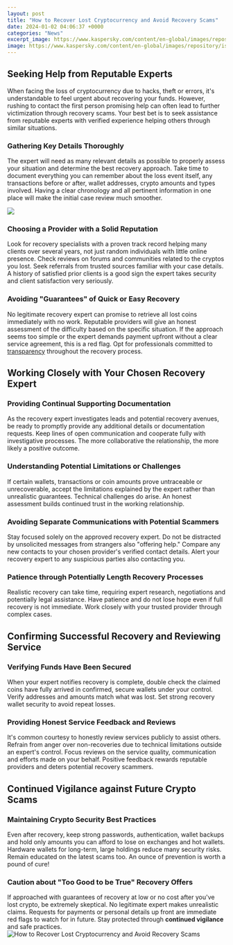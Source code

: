 ```yaml
---
layout: post
title: "How to Recover Lost Cryptocurrency and Avoid Recovery Scams"
date: 2024-01-02 04:06:37 +0000
categories: "News"
excerpt_image: https://www.kaspersky.com/content/en-global/images/repository/isc/2022/cryptocurrency-scams-1.jpg
image: https://www.kaspersky.com/content/en-global/images/repository/isc/2022/cryptocurrency-scams-1.jpg
---
```


## Seeking Help from Reputable Experts  
When facing the loss of cryptocurrency due to hacks, theft or errors, it's understandable to feel urgent about recovering your funds. However, rushing to contact the first person promising help can often lead to further victimization through recovery scams. Your best bet is to seek assistance from reputable experts with verified experience helping others through similar situations.
### Gathering Key Details Thoroughly
The expert will need as many relevant details as possible to properly assess your situation and determine the best recovery approach. Take time to document everything you can remember about the loss event itself, any transactions before or after, wallet addresses, crypto amounts and types involved. Having a clear chronology and all pertinent information in one place will make the initial case review much smoother.

![](https://www.consumer.ftc.gov/sites/www.consumer.ftc.gov/files/bitcoin_scams_blog_v2_en_apr2021-01.jpg)
### Choosing a Provider with a Solid Reputation  
Look for recovery specialists with a proven track record helping many clients over several years, not just random individuals with little online presence. Check reviews on forums and communities related to the cryptos you lost. Seek referrals from trusted sources familiar with your case details. A history of satisfied prior clients is a good sign the expert takes security and client satisfaction very seriously.
### Avoiding "Guarantees" of Quick or Easy Recovery
No legitimate recovery expert can promise to retrieve all lost coins immediately with no work. Reputable providers will give an honest assessment of the difficulty based on the specific situation. If the approach seems too simple or the expert demands payment upfront without a clear service agreement, this is a red flag. Opt for professionals committed to [transparency](https://yt.io.vn/collection/alexandre) throughout the recovery process.
## Working Closely with Your Chosen Recovery Expert
### Providing Continual Supporting Documentation  
As the recovery expert investigates leads and potential recovery avenues, be ready to promptly provide any additional details or documentation requests. Keep lines of open communication and cooperate fully with investigative processes. The more collaborative the relationship, the more likely a positive outcome. 
### Understanding Potential Limitations or Challenges 
If certain wallets, transactions or coin amounts prove untraceable or unrecoverable, accept the limitations explained by the expert rather than unrealistic guarantees. Technical challenges do arise. An honest assessment builds continued trust in the working relationship.
### Avoiding Separate Communications with Potential Scammers  
Stay focused solely on the approved recovery expert. Do not be distracted by unsolicited messages from strangers also "offering help." Compare any new contacts to your chosen provider's verified contact details. Alert your recovery expert to any suspicious parties also contacting you.
### Patience through Potentially Length Recovery Processes
Realistic recovery can take time, requiring expert research, negotiations and potentially legal assistance. Have patience and do not lose hope even if full recovery is not immediate. Work closely with your trusted provider through complex cases.
## Confirming Successful Recovery and Reviewing Service
### Verifying Funds Have Been Secured  
When your expert notifies recovery is complete, double check the claimed coins have fully arrived in confirmed, secure wallets under your control. Verify addresses and amounts match what was lost. Set strong recovery wallet security to avoid repeat losses. 
### Providing Honest Service Feedback and Reviews
It's common courtesy to honestly review services publicly to assist others. Refrain from anger over non-recoveries due to technical limitations outside an expert's control. Focus reviews on the service quality, communication and efforts made on your behalf. Positive feedback rewards reputable providers and deters potential recovery scammers.
## Continued Vigilance against Future Crypto Scams
### Maintaining Crypto Security Best Practices
Even after recovery, keep strong passwords, authentication, wallet backups and hold only amounts you can afford to lose on exchanges and hot wallets. Hardware wallets for long-term, large holdings reduce many security risks. Remain educated on the latest scams too. An ounce of prevention is worth a pound of cure!
### Caution about "Too Good to be True" Recovery Offers 
If approached with guarantees of recovery at low or no cost after you've lost crypto, be extremely skeptical. No legitimate expert makes unrealistic claims. Requests for payments or personal details up front are immediate red flags to watch for in future. Stay protected through **continued vigilance** and safe practices.
![How to Recover Lost Cryptocurrency and Avoid Recovery Scams](https://www.kaspersky.com/content/en-global/images/repository/isc/2022/cryptocurrency-scams-1.jpg)